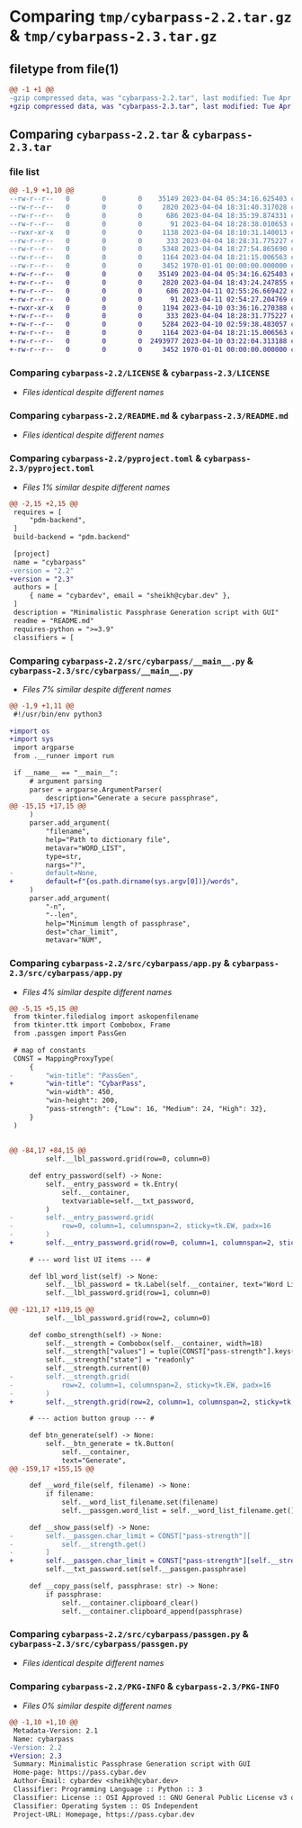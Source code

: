 # Comparing `tmp/cybarpass-2.2.tar.gz` & `tmp/cybarpass-2.3.tar.gz`

## filetype from file(1)

```diff
@@ -1 +1 @@
-gzip compressed data, was "cybarpass-2.2.tar", last modified: Tue Apr  4 18:35:39 2023, max compression
+gzip compressed data, was "cybarpass-2.3.tar", last modified: Tue Apr 11 02:55:26 2023, max compression
```

## Comparing `cybarpass-2.2.tar` & `cybarpass-2.3.tar`

### file list

```diff
@@ -1,9 +1,10 @@
--rw-r--r--   0        0        0    35149 2023-04-04 05:34:16.625403 cybarpass-2.2/LICENSE
--rw-r--r--   0        0        0     2820 2023-04-04 18:31:40.317028 cybarpass-2.2/README.md
--rw-r--r--   0        0        0      686 2023-04-04 18:35:39.874331 cybarpass-2.2/pyproject.toml
--rw-r--r--   0        0        0       91 2023-04-04 18:28:38.010653 cybarpass-2.2/src/cybarpass/__init__.py
--rwxr-xr-x   0        0        0     1138 2023-04-04 18:10:31.140013 cybarpass-2.2/src/cybarpass/__main__.py
--rw-r--r--   0        0        0      333 2023-04-04 18:28:31.775227 cybarpass-2.2/src/cybarpass/__runner.py
--rw-r--r--   0        0        0     5348 2023-04-04 18:27:54.865690 cybarpass-2.2/src/cybarpass/app.py
--rw-r--r--   0        0        0     1164 2023-04-04 18:21:15.006563 cybarpass-2.2/src/cybarpass/passgen.py
--rw-r--r--   0        0        0     3452 1970-01-01 00:00:00.000000 cybarpass-2.2/PKG-INFO
+-rw-r--r--   0        0        0    35149 2023-04-04 05:34:16.625403 cybarpass-2.3/LICENSE
+-rw-r--r--   0        0        0     2820 2023-04-04 18:43:24.247855 cybarpass-2.3/README.md
+-rw-r--r--   0        0        0      686 2023-04-11 02:55:26.669422 cybarpass-2.3/pyproject.toml
+-rw-r--r--   0        0        0       91 2023-04-11 02:54:27.204769 cybarpass-2.3/src/cybarpass/__init__.py
+-rwxr-xr-x   0        0        0     1194 2023-04-10 03:36:16.270388 cybarpass-2.3/src/cybarpass/__main__.py
+-rw-r--r--   0        0        0      333 2023-04-04 18:28:31.775227 cybarpass-2.3/src/cybarpass/__runner.py
+-rw-r--r--   0        0        0     5284 2023-04-10 02:59:38.483057 cybarpass-2.3/src/cybarpass/app.py
+-rw-r--r--   0        0        0     1164 2023-04-04 18:21:15.006563 cybarpass-2.3/src/cybarpass/passgen.py
+-rw-r--r--   0        0        0  2493977 2023-04-10 03:22:04.313188 cybarpass-2.3/src/cybarpass/words
+-rw-r--r--   0        0        0     3452 1970-01-01 00:00:00.000000 cybarpass-2.3/PKG-INFO
```

### Comparing `cybarpass-2.2/LICENSE` & `cybarpass-2.3/LICENSE`

 * *Files identical despite different names*

### Comparing `cybarpass-2.2/README.md` & `cybarpass-2.3/README.md`

 * *Files identical despite different names*

### Comparing `cybarpass-2.2/pyproject.toml` & `cybarpass-2.3/pyproject.toml`

 * *Files 1% similar despite different names*

```diff
@@ -2,15 +2,15 @@
 requires = [
     "pdm-backend",
 ]
 build-backend = "pdm.backend"
 
 [project]
 name = "cybarpass"
-version = "2.2"
+version = "2.3"
 authors = [
     { name = "cybardev", email = "sheikh@cybar.dev" },
 ]
 description = "Minimalistic Passphrase Generation script with GUI"
 readme = "README.md"
 requires-python = ">=3.9"
 classifiers = [
```

### Comparing `cybarpass-2.2/src/cybarpass/__main__.py` & `cybarpass-2.3/src/cybarpass/__main__.py`

 * *Files 7% similar despite different names*

```diff
@@ -1,9 +1,11 @@
 #!/usr/bin/env python3
 
+import os
+import sys
 import argparse
 from .__runner import run
 
 if __name__ == "__main__":
     # argument parsing
     parser = argparse.ArgumentParser(
         description="Generate a secure passphrase",
@@ -15,15 +17,15 @@
     )
     parser.add_argument(
         "filename",
         help="Path to dictionary file",
         metavar="WORD_LIST",
         type=str,
         nargs="?",
-        default=None,
+        default=f"{os.path.dirname(sys.argv[0])}/words",
     )
     parser.add_argument(
         "-n",
         "--len",
         help="Minimum length of passphrase",
         dest="char_limit",
         metavar="NUM",
```

### Comparing `cybarpass-2.2/src/cybarpass/app.py` & `cybarpass-2.3/src/cybarpass/app.py`

 * *Files 4% similar despite different names*

```diff
@@ -5,15 +5,15 @@
 from tkinter.filedialog import askopenfilename
 from tkinter.ttk import Combobox, Frame
 from .passgen import PassGen
 
 # map of constants
 CONST = MappingProxyType(
     {
-        "win-title": "PassGen",
+        "win-title": "CybarPass",
         "win-width": 450,
         "win-height": 200,
         "pass-strength": {"Low": 16, "Medium": 24, "High": 32},
     }
 )
 
 
@@ -84,17 +84,15 @@
         self.__lbl_password.grid(row=0, column=0)
 
     def entry_password(self) -> None:
         self.__entry_password = tk.Entry(
             self.__container,
             textvariable=self.__txt_password,
         )
-        self.__entry_password.grid(
-            row=0, column=1, columnspan=2, sticky=tk.EW, padx=16
-        )
+        self.__entry_password.grid(row=0, column=1, columnspan=2, sticky=tk.EW, padx=16)
 
     # --- word list UI items --- #
 
     def lbl_word_list(self) -> None:
         self.__lbl_password = tk.Label(self.__container, text="Word List:")
         self.__lbl_password.grid(row=1, column=0)
 
@@ -121,17 +119,15 @@
         self.__lbl_password.grid(row=2, column=0)
 
     def combo_strength(self) -> None:
         self.__strength = Combobox(self.__container, width=18)
         self.__strength["values"] = tuple(CONST["pass-strength"].keys())
         self.__strength["state"] = "readonly"
         self.__strength.current(0)
-        self.__strength.grid(
-            row=2, column=1, columnspan=2, sticky=tk.EW, padx=16
-        )
+        self.__strength.grid(row=2, column=1, columnspan=2, sticky=tk.EW, padx=16)
 
     # --- action button group --- #
 
     def btn_generate(self) -> None:
         self.__btn_generate = tk.Button(
             self.__container,
             text="Generate",
@@ -159,17 +155,15 @@
 
     def __word_file(self, filename) -> None:
         if filename:
             self.__word_list_filename.set(filename)
             self.__passgen.word_list = self.__word_list_filename.get()
 
     def __show_pass(self) -> None:
-        self.__passgen.char_limit = CONST["pass-strength"][
-            self.__strength.get()
-        ]
+        self.__passgen.char_limit = CONST["pass-strength"][self.__strength.get()]
         self.__txt_password.set(self.__passgen.passphrase)
 
     def __copy_pass(self, passphrase: str) -> None:
         if passphrase:
             self.__container.clipboard_clear()
             self.__container.clipboard_append(passphrase)
```

### Comparing `cybarpass-2.2/src/cybarpass/passgen.py` & `cybarpass-2.3/src/cybarpass/passgen.py`

 * *Files identical despite different names*

### Comparing `cybarpass-2.2/PKG-INFO` & `cybarpass-2.3/PKG-INFO`

 * *Files 0% similar despite different names*

```diff
@@ -1,10 +1,10 @@
 Metadata-Version: 2.1
 Name: cybarpass
-Version: 2.2
+Version: 2.3
 Summary: Minimalistic Passphrase Generation script with GUI
 Home-page: https://pass.cybar.dev
 Author-Email: cybardev <sheikh@cybar.dev>
 Classifier: Programming Language :: Python :: 3
 Classifier: License :: OSI Approved :: GNU General Public License v3 or later (GPLv3+)
 Classifier: Operating System :: OS Independent
 Project-URL: Homepage, https://pass.cybar.dev
```

